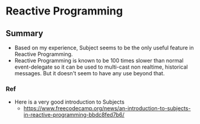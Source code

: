 # Reactive Programming



## Summary

* Based on my experience, Subject seems to be the only useful feature in Reactive Programming.
* Reactive Programming is known to be 100 times slower than normal event-delegate so it can be used to multi-cast non realtime, historical messages. But it doesn't seem to have any use beyond that.



### Ref

* Here is a very good introduction to Subjects
  * https://www.freecodecamp.org/news/an-introduction-to-subjects-in-reactive-programming-bbdc8fed7b6/

